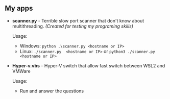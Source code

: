 ## My apps

- **scanner.py** - Terrible slow port scanner that don't know about multithreading. *(Created for testing my programing skills)*

    Usage:  
    * Windows: ```python .\scanner.py <hostname or IP>```
    * Linux: ```./scanner.py  <hostname or IP>```   or ```python3 ./scanner.py  <hostname or IP>```

- **Hyper-v.vbs** - Hyper-V switch that allow fast switch between WSL2 and VMWare

    Usage:
    * Run and answer the questions
